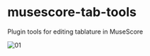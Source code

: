# musescore-tab-tools
Plugin tools for editing tablature in MuseScore

![01](https://github.com/yonah-ag/musescore-tab-tools/blob/main/images/TabTools150.png)
